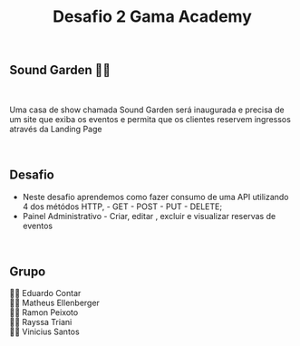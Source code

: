 ## <h1 align="center">Desafio 2 Gama Academy</h1>
<br>

## Sound Garden 🎵🎸
<br>

<p>Uma casa de show chamada Sound Garden será inaugurada e precisa de um site que exiba os eventos e permita que os clientes reservem ingressos através da Landing Page</p>
<br>

## Desafio

- Neste desafio aprendemos como fazer consumo de uma API utilizando 4 dos métódos HTTP, - GET - POST - PUT - DELETE;
- Painel Administrativo - Criar, editar , excluir e visualizar reservas de eventos
<br>

## Grupo 

🙋‍♂️ Eduardo Contar <br>
🙋‍♂️ Matheus Ellenberger <br>
🙋‍♂️ Ramon Peixoto <br>
🙋‍♀️ Rayssa Triani <br>
🙋‍♂️ Vinicius Santos 

